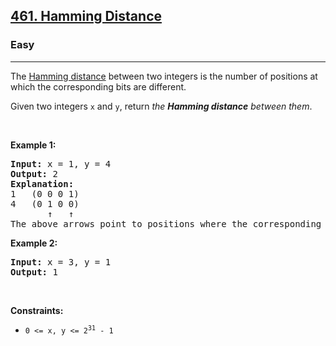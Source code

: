 <h2><a href="https://leetcode.com/problems/hamming-distance/">461. Hamming Distance</a></h2><h3>Easy</h3><hr><div style="user-select: auto;"><p style="user-select: auto;">The <a href="https://en.wikipedia.org/wiki/Hamming_distance" target="_blank" style="user-select: auto;">Hamming distance</a> between two integers is the number of positions at which the corresponding bits are different.</p>

<p style="user-select: auto;">Given two integers <code style="user-select: auto;">x</code> and <code style="user-select: auto;">y</code>, return <em style="user-select: auto;">the <strong style="user-select: auto;">Hamming distance</strong> between them</em>.</p>

<p style="user-select: auto;">&nbsp;</p>
<p style="user-select: auto;"><strong style="user-select: auto;">Example 1:</strong></p>

<pre style="user-select: auto;"><strong style="user-select: auto;">Input:</strong> x = 1, y = 4
<strong style="user-select: auto;">Output:</strong> 2
<strong style="user-select: auto;">Explanation:</strong>
1   (0 0 0 1)
4   (0 1 0 0)
       ↑   ↑
The above arrows point to positions where the corresponding bits are different.
</pre>

<p style="user-select: auto;"><strong style="user-select: auto;">Example 2:</strong></p>

<pre style="user-select: auto;"><strong style="user-select: auto;">Input:</strong> x = 3, y = 1
<strong style="user-select: auto;">Output:</strong> 1
</pre>

<p style="user-select: auto;">&nbsp;</p>
<p style="user-select: auto;"><strong style="user-select: auto;">Constraints:</strong></p>

<ul style="user-select: auto;">
	<li style="user-select: auto;"><code style="user-select: auto;">0 &lt;=&nbsp;x, y &lt;= 2<sup style="user-select: auto;">31</sup> - 1</code></li>
</ul>
</div>